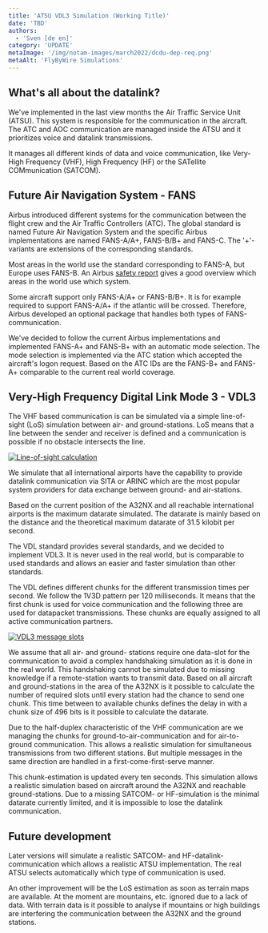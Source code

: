 ```yaml
---
title: 'ATSU VDL3 Simulation (Working Title)'
date: 'TBD'
authors:
  - 'Sven [de en]'
category: 'UPDATE'
metaImage: '/img/notam-images/march2022/dcdu-dep-req.png'
metaAlt: 'FlyByWire Simulations'
---
```


## What's all about the datalink?

We've implemented in the last view months the Air Traffic Service Unit (ATSU).
This system is responsible for the communication in the aircraft.
The ATC and AOC communication are managed inside the ATSU and it prioritizes voice and datalink transmissions.

It manages all different kinds of data and voice communication, like Very-High Frequency (VHF),
High Frequency (HF) or the SATellite COMmunication (SATCOM).

## Future Air Navigation System - FANS

Airbus introduced different systems for the communication between the flight crew and the Air Traffic Controllers (ATC).
The global standard is named Future Air Navigation System and the specific Airbus implementations are named FANS-A/A+,
FANS-B/B+ and FANS-C. The '+'-variants are extensions of the corresponding standards.

Most areas in the world use the standard corresponding to FANS-A, but Europe uses FANS-B.
An Airbus [safety report](https://safetyfirst.airbus.com/app/themes/mh_newsdesk/documents/archives/the-future-air-navigation-system-fans-b.pdf) gives a good overview which areas in the world use which system.

Some aircraft support only FANS-A/A+ or FANS-B/B+. It is for example required to support FANS-A/A+ if the atlantic
will  be crossed. Therefore, Airbus developed an optional package that handles both types of FANS-communication.

We've decided to follow the current Airbus implementations and implemented FANS-A+ and FANS-B+ with an automatic mode selection.
The mode selection is implemented via the ATC station which accepted the aircraft's logon request.
Based on the ATC IDs are the FANS-B+ and FANS-A+ comparable to the current real world coverage.

## Very-High Frequency Digital Link Mode 3 - VDL3

The VHF based communication is can be simulated via a simple line-of-sight (LoS) simulation between air- and ground-stations.
LoS means that a line between the sender and receiver is defined and a communication is possible if no obstacle intersects the line.

[![Line-of-sight calculation](/img/notam-images/may2022/LoS.png)](img/notam-images/may2022/LoS.png)

We simulate that all international airports have the capability to provide datalink communication via SITA or ARINC which are
the most popular system providers for data exchange between ground- and air-stations.

Based on the current position of the A32NX and all reachable international airports is the maximum datarate simulated.
The datarate is mainly based on the distance and the theoretical maximum datarate of 31.5 kilobit per second.

The VDL standard provides several standards, and we decided to implement VDL3. It is never used in the real world,
but is comparable to used standards and allows an easier and faster simulation than other standards.

The VDL defines different chunks for the different transmission times per second.
We follow the 1V3D pattern per 120 milliseconds. It means that the first chunk is used for voice communication and the following
three are used for datapacket transmissions. These chunks are equally assigned to all active communication partners.

[![VDL3 message slots](/img/notam-images/may2022/VDL3-Slots.png)](img/notam-images/may2022/VDL3-Slots.png)

We assume that all air- and ground- stations require one data-slot for the communication to avoid a complex handshaking simulation as it is done in the real world. This handshaking cannot be simulated due to missing knowledge if a remote-station wants to transmit data.
Based on all aircraft and ground-stations in the area of the A32NX is it possible to calculate the number of required slots until
every station had the chance to send one chunk. This time between to available chunks defines the delay in with a chunk size of 496 bits is it possible to calculate the datarate.

Due to the half-duplex characteristic of the VHF communication are we managing the chunks for ground-to-air-communication and
for air-to-ground communication. This allows a realistic simulation for simultaneous transmissions from two different stations.
But multiple messages in the same direction are handled in a first-come-first-serve manner.

This chunk-estimation is updated every ten seconds. This simulation allows a realistic simulation based on aircraft around the A32NX and reachable ground-stations. Due to a missing SATCOM- or HF-simulation is the minimal datarate currently limited, and it is impossible to lose the datalink communication.

## Future development

Later versions will simulate a realistic SATCOM- and HF-datalink-communication which allows a realistic ATSU implementation.
The real ATSU selects automatically which type of communication is used.

An other improvement will be the LoS estimation as soon as terrain maps are available. At the moment are mountains, etc.
ignored due to a lack of data. With terrain data is it possible to analyse if mountains or high buildings are interfering
the communication between the A32NX and the ground stations.
